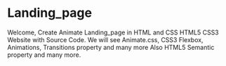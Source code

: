 # Landing_page 
Welcome, Create Animate Landing_page in HTML and CSS HTML5 CSS3 Website with Source Code. We will see Animate.css, CSS3 Flexbox, Animations, Transitions property and many more Also HTML5 Semantic property and many more.
